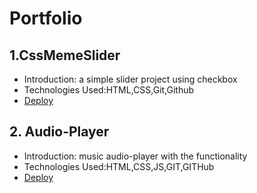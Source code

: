 # Portfolio
## 1.CssMemeSlider
- Introduction: a simple slider project using checkbox
- Technologies Used:HTML,CSS,Git,Github
- [Deploy](https://khayitbek03.github.io/Portfolio/cssMemeSlider/index.html)
## 2. Audio-Player
- Introduction: music audio-player with the functionality
- Technologies Used:HTML,CSS,JS,GIT,GITHub
- [Deploy](https://khayitbek03.github.io/Portfolio/AudioPLayer/index.html)
